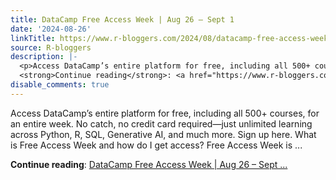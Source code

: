 ```yaml
---
title: DataCamp Free Access Week | Aug 26 – Sept 1
date: '2024-08-26'
linkTitle: https://www.r-bloggers.com/2024/08/datacamp-free-access-week-aug-26-sept-1/
source: R-bloggers
description: |-
  <p>Access DataCamp’s entire platform for free, including all 500+ courses, for an entire week. No catch, no credit card required—just unlimited learning across Python, R, SQL, Generative AI, and much more. Sign up here. What is Free Access Week and how do I get access? Free Access Week is ...</p>
  <strong>Continue reading</strong>: <a href="https://www.r-bloggers.com/2024/08/datacamp-free-access-week-aug-26-sept-1/">DataCamp Free Access Week | Aug 26 – Sept ...
disable_comments: true
---
```

<p>Access DataCamp’s entire platform for free, including all 500+ courses, for an entire week. No catch, no credit card required—just unlimited learning across Python, R, SQL, Generative AI, and much more. Sign up here. What is Free Access Week and how do I get access? Free Access Week is ...</p>
<strong>Continue reading</strong>: <a href="https://www.r-bloggers.com/2024/08/datacamp-free-access-week-aug-26-sept-1/">DataCamp Free Access Week | Aug 26 – Sept ...